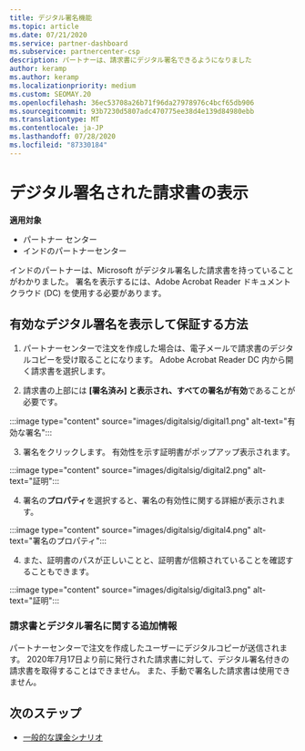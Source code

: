 ```yaml
---
title: デジタル署名機能
ms.topic: article
ms.date: 07/21/2020
ms.service: partner-dashboard
ms.subservice: partnercenter-csp
description: パートナーは、請求書にデジタル署名できるようになりました
author: keramp
ms.author: keramp
ms.localizationpriority: medium
ms.custom: SEOMAY.20
ms.openlocfilehash: 36ec53708a26b71f96da27978976c4bcf65db906
ms.sourcegitcommit: 93b7230d5807adc470775ee38d4e139d84980ebb
ms.translationtype: MT
ms.contentlocale: ja-JP
ms.lasthandoff: 07/28/2020
ms.locfileid: "87330184"
---
```

# <a name="view-digitally-signed-invoices"></a>デジタル署名された請求書の表示

**適用対象**

- パートナー センター
- インドのパートナーセンター


インドのパートナーは、Microsoft がデジタル署名した請求書を持っていることがわかりました。 署名を表示するには、Adobe Acrobat Reader ドキュメントクラウド (DC) を使用する必要があります。

## <a name="how-to-view-and-insure-a-valid-digital-signature"></a>有効なデジタル署名を表示して保証する方法


1. パートナーセンターで注文を作成した場合は、電子メールで請求書のデジタルコピーを受け取ることになります。 Adobe Acrobat Reader DC 内から開く請求書を選択します。


2. 請求書の上部には **[署名済み] と表示され、すべての署名が有効**であることが必要です。
 
 :::image type="content" source="images/digitalsig/digital1.png" alt-text="有効な署名":::

3. 署名をクリックします。 有効性を示す証明書がポップアップ表示されます。

:::image type="content" source="images/digitalsig/digital2.png" alt-text="証明"::: 

4. 署名の**プロパティ**を選択すると、署名の有効性に関する詳細が表示されます。

:::image type="content" source="images/digitalsig/digital4.png" alt-text="署名のプロパティ"::: 

4. また、証明書のパスが正しいことと、証明書が信頼されていることを確認することもできます。

 :::image type="content" source="images/digitalsig/digital3.png" alt-text="証明":::

### <a name="additional-information-on-invoices-and-digital-signatures"></a>請求書とデジタル署名に関する追加情報

パートナーセンターで注文を作成したユーザーにデジタルコピーが送信されます。 2020年7月17日より前に発行された請求書に対して、デジタル署名付きの請求書を取得することはできません。 また、手動で署名した請求書は使用できません。

## <a name="next-steps"></a>次のステップ

- [一般的な課金シナリオ](common-billing-scenarios.md)